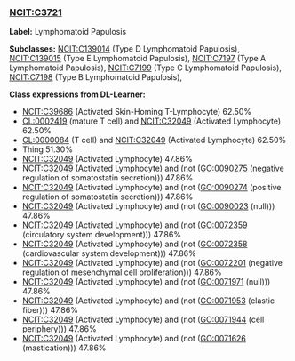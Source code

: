 
### [NCIT:C3721](http://purl.obolibrary.org/obo/NCIT_C3721)
**Label:** Lymphomatoid Papulosis

**Subclasses:** [NCIT:C139014](http://purl.obolibrary.org/obo/NCIT_C139014) (Type D Lymphomatoid Papulosis), [NCIT:C139015](http://purl.obolibrary.org/obo/NCIT_C139015) (Type E Lymphomatoid Papulosis), [NCIT:C7197](http://purl.obolibrary.org/obo/NCIT_C7197) (Type A Lymphomatoid Papulosis), [NCIT:C7199](http://purl.obolibrary.org/obo/NCIT_C7199) (Type C Lymphomatoid Papulosis), [NCIT:C7198](http://purl.obolibrary.org/obo/NCIT_C7198) (Type B Lymphomatoid Papulosis), 

**Class expressions from DL-Learner:**

- [NCIT:C39686](http://purl.obolibrary.org/obo/NCIT_C39686) (Activated Skin-Homing T-Lymphocyte) 62.50%
- [CL:0002419](http://purl.obolibrary.org/obo/CL_0002419) (mature T cell) and [NCIT:C32049](http://purl.obolibrary.org/obo/NCIT_C32049) (Activated Lymphocyte) 62.50%
- [CL:0000084](http://purl.obolibrary.org/obo/CL_0000084) (T cell) and [NCIT:C32049](http://purl.obolibrary.org/obo/NCIT_C32049) (Activated Lymphocyte) 62.50%
- Thing 51.30%
- [NCIT:C32049](http://purl.obolibrary.org/obo/NCIT_C32049) (Activated Lymphocyte) 47.86%
- [NCIT:C32049](http://purl.obolibrary.org/obo/NCIT_C32049) (Activated Lymphocyte) and (not ([GO:0090275](http://purl.obolibrary.org/obo/GO_0090275) (negative regulation of somatostatin secretion))) 47.86%
- [NCIT:C32049](http://purl.obolibrary.org/obo/NCIT_C32049) (Activated Lymphocyte) and (not ([GO:0090274](http://purl.obolibrary.org/obo/GO_0090274) (positive regulation of somatostatin secretion))) 47.86%
- [NCIT:C32049](http://purl.obolibrary.org/obo/NCIT_C32049) (Activated Lymphocyte) and (not ([GO:0090023](http://purl.obolibrary.org/obo/GO_0090023) (null))) 47.86%
- [NCIT:C32049](http://purl.obolibrary.org/obo/NCIT_C32049) (Activated Lymphocyte) and (not ([GO:0072359](http://purl.obolibrary.org/obo/GO_0072359) (circulatory system development))) 47.86%
- [NCIT:C32049](http://purl.obolibrary.org/obo/NCIT_C32049) (Activated Lymphocyte) and (not ([GO:0072358](http://purl.obolibrary.org/obo/GO_0072358) (cardiovascular system development))) 47.86%
- [NCIT:C32049](http://purl.obolibrary.org/obo/NCIT_C32049) (Activated Lymphocyte) and (not ([GO:0072201](http://purl.obolibrary.org/obo/GO_0072201) (negative regulation of mesenchymal cell proliferation))) 47.86%
- [NCIT:C32049](http://purl.obolibrary.org/obo/NCIT_C32049) (Activated Lymphocyte) and (not ([GO:0071971](http://purl.obolibrary.org/obo/GO_0071971) (null))) 47.86%
- [NCIT:C32049](http://purl.obolibrary.org/obo/NCIT_C32049) (Activated Lymphocyte) and (not ([GO:0071953](http://purl.obolibrary.org/obo/GO_0071953) (elastic fiber))) 47.86%
- [NCIT:C32049](http://purl.obolibrary.org/obo/NCIT_C32049) (Activated Lymphocyte) and (not ([GO:0071944](http://purl.obolibrary.org/obo/GO_0071944) (cell periphery))) 47.86%
- [NCIT:C32049](http://purl.obolibrary.org/obo/NCIT_C32049) (Activated Lymphocyte) and (not ([GO:0071626](http://purl.obolibrary.org/obo/GO_0071626) (mastication))) 47.86%


